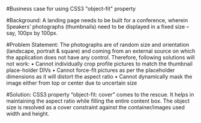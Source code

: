 #Business case for using CSS3 "object-fit" property

#Background:
A landing page needs to be built for a conference, wherein Speakers’ photographs (thumbnails) need to be displayed in a fixed size – say, 100px by 100px.

#Problem Statement:
The photographs are of random size and orientation (landscape, portrait & square) and coming from an external source on which the application does not have any control. Therefore, following solutions will not work:
•	Cannot individually crop profile pictures to match the thumbnail place-holder DIVs
•	Cannot force-fit pictures as per the placeholder dimensions as it will distort the aspect ratio
•	Cannot dynamically mask the image either from top or center due to uncertain size

#Solution:
CSS3 property “object-fit: cover” comes to the rescue. It helps in maintaining the aspect ratio while filling the entire content box. The object size is resolved as a cover constraint against the container/images used width and height.
